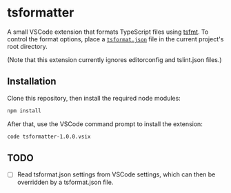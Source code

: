 # tsformatter

A small VSCode extension that formats TypeScript files using [tsfmt](https://github.com/vvakame/typescript-formatter). To control the format options, place a [`tsformat.json`](https://github.com/vvakame/typescript-formatter#read-settings-from-files) file in the current project's root directory.

(Note that this extension currently ignores editorconfig and tslint.json files.)

## Installation

Clone this repository, then install the required node modules:

```bash
npm install
```

After that, use the VSCode command prompt to install the extension:

```bash
code tsformatter-1.0.0.vsix
```

## TODO

- [ ] Read tsformat.json settings from VSCode settings, which can then be overridden by a tsformat.json file.